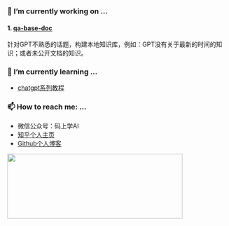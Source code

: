 ### 🔭 I’m currently working on ...

#### 1. [qa-base-doc](https://github.com/erberry/openai-cookbook-demo/tree/main/qa-base-doc)

针对GPT不熟悉的话题，构建本地知识库，例如：GPT没有关于最新的时间的知识；或者未公开文档的知识。

###  🌱 I’m currently learning ...

- [chatgpt系列教程](https://mp.weixin.qq.com/mp/appmsgalbum?__biz=Mzk0MDI2Nzc3Mw==&action=getalbum&album_id=2843015492562042881#wechat_redirect)

### 📫 How to reach me: ...

* 微信公众号：码上学AI
* [知乎个人主页](https://www.zhihu.com/people/liu-wei-54-20)
* [Github个人博客](https://erberry.github.io/)

<img src="https://erberry.github.io/55.png" width="400" height="148" />

